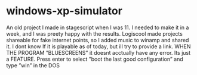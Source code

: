# windows-xp-simulator
An old project I made in stagescript when I was 11. I needed to make it in a week, and I was preety happy with the results. Logiscool made projects shareable for 
fake internet points, so I added music to winamp and shared it.
I dont know If it is playable as of today, but ill try to provide a link.
WHEN THE PROGRAM ”BLUESCREENS” it doesnt acctually have any error. Its just a FEATURE. Press enter to select ”boot the last good configuration” and type ”win” in the DOS
